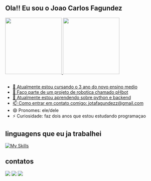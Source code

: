 ## Ola!! Eu sou o Joao Carlos Fagundez

<div>
<a href="https://github.com/seu-usuário-aqui">
<img loading="lazy" height="180em" src="https://github-readme-stats.vercel.app/api/top-langs/?username=jotafagundezz06&layout=compact&langs_count=7&theme=dracula"/>
<img loading="lazy" height="180em" src="https://github-readme-stats.vercel.app/api?username=jotafagundezz06&show_icons=true&theme=dracula&include_all_commits=true&count_private=true"/>
</div>

##

- 🔭 Atualmente estou cursando o 3 ano do novo ensino medio
- 🤖 Faço parte de um projeto de robotica chamado pHbot
- 🌱 Atualmente estou aprendendo sobre python e backend
- 📫 Como entrar em contato comigo: jotafagundezz@gmail.com
- 😄 Pronomes: ele/dele
- ⚡ Curiosidade: faz dois anos que estou estudando programaçao

## linguagens que eu ja trabalhei 
[![My Skills](https://skillicons.dev/icons?i=git,html,css,js,py,cpp,postgres,mongodb,nodejs,ts)](https://skillicons.dev)

## contatos
<div>
<a href="https://instagram.com/jotafagundezz" target="_blank"><img loading="lazy" src="https://img.shields.io/badge/-Instagram-%23E4405F?style=for-the-badge&logo=instagram&logoColor=white" target="_blank"></a>
<a href = "mailto:jotafagundezz@gmail"><img loading="lazy" src="https://img.shields.io/badge/Gmail-D14836?style=for-the-badge&logo=gmail&logoColor=white" target="_blank"></a>
<a href="https://www.linkedin.com/in/seu-usuário-linkedln-aqui" target="_blank"><img loading="lazy" src="https://img.shields.io/badge/-LinkedIn-%230077B5?style=for-the-badge&logo=linkedin&logoColor=white" target="_blank"></a>   
</div>










<!---
Joaocepb/Joaocepb is a ✨ special ✨ repository because its `README.md` (this file) appears on your GitHub profile.
You can click the Preview link to take a look at your changes.
--->
